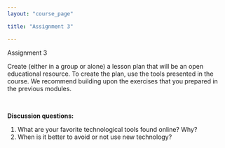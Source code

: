 ```yaml
---
layout: "course_page"

title: "Assignment 3"

---
```


<div class="text-center screen-title">
Assignment 3
</div>

<div class="screen-content">
  <p>
 Create (either in a group or alone) a lesson plan that will be an open educational resource. To create the plan, use the tools presented in the course. We recommend building upon the exercises that you prepared in the previous modules. 
  </p>
  &nbsp;
<!--  <p>
    Quiz – open education concepts. <br/> Not all the concepts found in the quiz were part of the course. In case of any questions, turn to the Internet.
  </p> 
  <p><div class="row">
  <div class="col-md-12 col-xs-12">
   <div class="embed-responsive embed-responsive-16by9"> 
   <iframe src="https://learningapps.org/watch?v=pj7xb7yha18" style="b
order:0px;width:100%;height:100%" webkitallowfullscreen="true" mozallowfullscreen="true"></iframe>
</div></div>
</div>
  </p> -->
   &nbsp;
  <p>
  <strong>Discussion questions:</strong>
  </p>
  <p>
   <ol>
<li class="number">What are your favorite technological tools found online? Why?</li>
<li class="number">When is it better to avoid or not use new technology?</li>
</ol>
  </p>

</div> 



